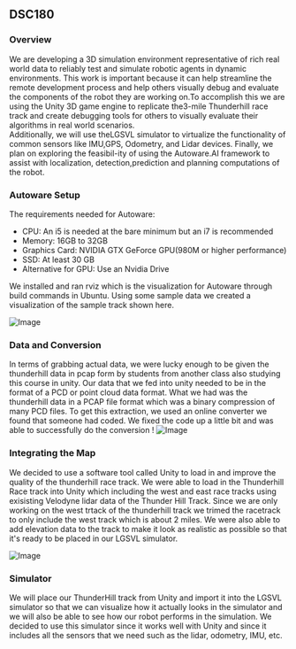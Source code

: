 ## DSC180


### Overview
We are developing a 3D simulation environment representative of rich real world data to reliably test and simulate robotic agents in dynamic environments. This work is important because it can help streamline the remote development process and help others visually debug and evaluate the components of the robot they are working on.To accomplish this we are using the Unity 3D game engine to replicate the3-mile Thunderhill race track and create debugging tools for others to visually evaluate their algorithms in real world scenarios.  
Additionally, we will use theLGSVL simulator to virtualize the functionality of common sensors like IMU,GPS, Odometry, and Lidar devices.  Finally, we plan on exploring the feasibil-ity of using the Autoware.AI framework to assist with localization, detection,prediction and planning computations of the robot.

### Autoware Setup

The requirements needed for Autoware:
  - CPU: An i5 is needed at the bare minimum but an i7 is recommended
  - Memory:  16GB to 32GB
  - Graphics Card: NVIDIA GTX GeForce GPU(980M or higher performance)
  - SSD: At least 30 GB
  - Alternative for GPU: Use an Nvidia Drive
  
We installed and ran rviz which is the visualization for Autoware through build commands in Ubuntu. Using some sample data we created a visualization of the sample track shown here.

![Image](https://drive.google.com/uc?export=view&id=1Dw5z4BI11FbxUvhfdYO_4WYVdjiJa2iG)

### Data and Conversion
In terms of grabbing actual data, we were lucky enough to be given the thunderhill data in pcap form by students from another class also studying this course in unity. Our data that we fed into unity needed to be in the format of a PCD or point cloud data format. What we had was the thunderhill data in a PCAP file format which was a binary compression of many PCD files. To get this extraction, we used an online converter we found that someone had coded. We fixed the code up a little bit and was able to successfully do the conversion !
![Image](https://drive.google.com/uc?export=view&id=1KznTS2XIsNEJrT-Y53hQofdlYH5hjNRK)

### Integrating the Map

We decided to use a software tool called Unity to load in and improve the quality of the thunderhill race track. We were able to load in the Thunderhill Race track into Unity which including the west and east race tracks using exisisting Velodyne lidar data of the Thunder Hill Track. Since we are only working on the west trtack of the thunderhill track we trimed the racetrack to only include the west track which is about 2 miles. We were also able to add elevation data to the track to make it look as realistic as possible so that it's ready to be placed in our LGSVL simulator.

![Image](https://drive.google.com/uc?export=view&id=1feJC-iUI9h2RmhzQ9TktB5QkdAToBBnG)



### Simulator

We will place our ThunderHill track from Unity and import it into the LGSVL simulator so that we can visualize how it actually looks in the simulator and we will also be able to see how our robot performs in the simulation. We decided to use this simulator since it works well with Unity and since it includes all the sensors that we need such as the lidar, odometry, IMU, etc.

